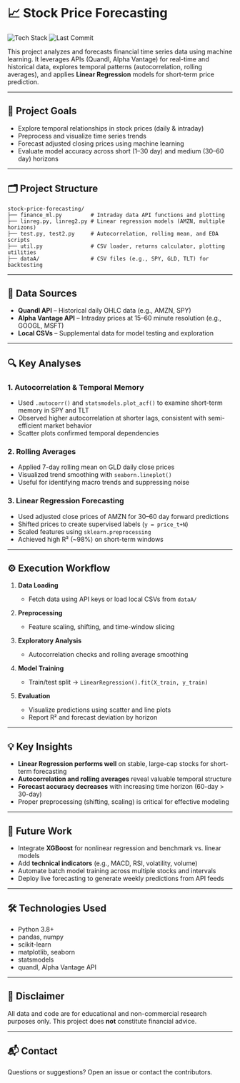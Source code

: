 # 📈 Stock Price Forecasting

![Tech Stack](https://img.shields.io/badge/Built%20With-Python%2C%20Pandas%2C%20Scikit--Learn%2C%20Quandl%2C%20Alpha%20Vantage-blue)
![Last Commit](https://img.shields.io/github/last-commit/apurvasharma03/stock-price-forecasting)


This project analyzes and forecasts financial time series data using machine learning. It leverages APIs (Quandl, Alpha Vantage) for real-time and historical data, explores temporal patterns (autocorrelation, rolling averages), and applies **Linear Regression** models for short-term price prediction.

---

## 🎯 Project Goals

- Explore temporal relationships in stock prices (daily & intraday)
- Preprocess and visualize time series trends
- Forecast adjusted closing prices using machine learning
- Evaluate model accuracy across short (1–30 day) and medium (30–60 day) horizons

---

## 🗂️ Project Structure

```
stock-price-forecasting/
├── finance_ml.py         # Intraday data API functions and plotting
├── linreg.py, linreg2.py # Linear regression models (AMZN, multiple horizons)
├── test.py, test2.py     # Autocorrelation, rolling mean, and EDA scripts
├── util.py               # CSV loader, returns calculator, plotting utilities
├── dataA/                # CSV files (e.g., SPY, GLD, TLT) for backtesting
```

---

## 📡 Data Sources

- **Quandl API** – Historical daily OHLC data (e.g., AMZN, SPY)
- **Alpha Vantage API** – Intraday prices at 15–60 minute resolution (e.g., GOOGL, MSFT)
- **Local CSVs** – Supplemental data for model testing and exploration

---

## 🔍 Key Analyses

### 1. Autocorrelation & Temporal Memory

- Used `.autocorr()` and `statsmodels.plot_acf()` to examine short-term memory in SPY and TLT
- Observed higher autocorrelation at shorter lags, consistent with semi-efficient market behavior
- Scatter plots confirmed temporal dependencies

### 2. Rolling Averages

- Applied 7-day rolling mean on GLD daily close prices
- Visualized trend smoothing with `seaborn.lineplot()`
- Useful for identifying macro trends and suppressing noise

### 3. Linear Regression Forecasting

- Used adjusted close prices of AMZN for 30–60 day forward predictions
- Shifted prices to create supervised labels (`y = price_t+N`)
- Scaled features using `sklearn.preprocessing`
- Achieved high R² (~98%) on short-term windows

---

## ⚙️ Execution Workflow

1. **Data Loading**  
   - Fetch data using API keys or load local CSVs from `dataA/`

2. **Preprocessing**  
   - Feature scaling, shifting, and time-window slicing

3. **Exploratory Analysis**  
   - Autocorrelation checks and rolling average smoothing

4. **Model Training**  
   - Train/test split → `LinearRegression().fit(X_train, y_train)`

5. **Evaluation**  
   - Visualize predictions using scatter and line plots
   - Report R² and forecast deviation by horizon

---

## 💡 Key Insights

- **Linear Regression performs well** on stable, large-cap stocks for short-term forecasting
- **Autocorrelation and rolling averages** reveal valuable temporal structure
- **Forecast accuracy decreases** with increasing time horizon (60-day > 30-day)
- Proper preprocessing (shifting, scaling) is critical for effective modeling

---

## 🔮 Future Work

- Integrate **XGBoost** for nonlinear regression and benchmark vs. linear models
- Add **technical indicators** (e.g., MACD, RSI, volatility, volume)
- Automate batch model training across multiple stocks and intervals
- Deploy live forecasting to generate weekly predictions from API feeds

---

## 🛠 Technologies Used

- Python 3.8+
- pandas, numpy
- scikit-learn
- matplotlib, seaborn
- statsmodels
- quandl, Alpha Vantage API

---

## 📎 Disclaimer

All data and code are for educational and non-commercial research purposes only. This project does **not** constitute financial advice.

---

## 📬 Contact

Questions or suggestions? Open an issue or contact the contributors.

